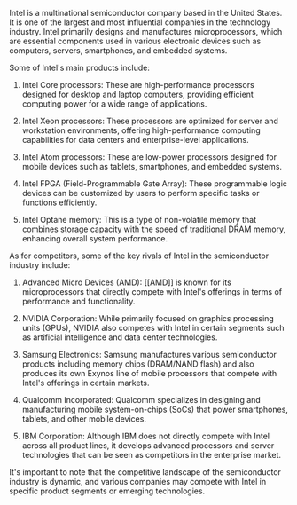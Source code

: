 
Intel is a multinational semiconductor company based in the United States. It is one of the largest and most influential companies in the technology industry. Intel primarily designs and manufactures microprocessors, which are essential components used in various electronic devices such as computers, servers, smartphones, and embedded systems.

Some of Intel's main products include:

1. Intel Core processors: These are high-performance processors designed for desktop and laptop computers, providing efficient computing power for a wide range of applications.

2. Intel Xeon processors: These processors are optimized for server and workstation environments, offering high-performance computing capabilities for data centers and enterprise-level applications.

3. Intel Atom processors: These are low-power processors designed for mobile devices such as tablets, smartphones, and embedded systems.

4. Intel FPGA (Field-Programmable Gate Array): These programmable logic devices can be customized by users to perform specific tasks or functions efficiently.

5. Intel Optane memory: This is a type of non-volatile memory that combines storage capacity with the speed of traditional DRAM memory, enhancing overall system performance.

As for competitors, some of the key rivals of Intel in the semiconductor industry include:

1. Advanced Micro Devices (AMD): [[AMD]] is known for its microprocessors that directly compete with Intel's offerings in terms of performance and functionality.

2. NVIDIA Corporation: While primarily focused on graphics processing units (GPUs), NVIDIA also competes with Intel in certain segments such as artificial intelligence and data center technologies.

3. Samsung Electronics: Samsung manufactures various semiconductor products including memory chips (DRAM/NAND flash) and also produces its own Exynos line of mobile processors that compete with Intel's offerings in certain markets.

4. Qualcomm Incorporated: Qualcomm specializes in designing and manufacturing mobile system-on-chips (SoCs) that power smartphones, tablets, and other mobile devices.

5. IBM Corporation: Although IBM does not directly compete with Intel across all product lines, it develops advanced processors and server technologies that can be seen as competitors in the enterprise market.

It's important to note that the competitive landscape of the semiconductor industry is dynamic, and various companies may compete with Intel in specific product segments or emerging technologies.